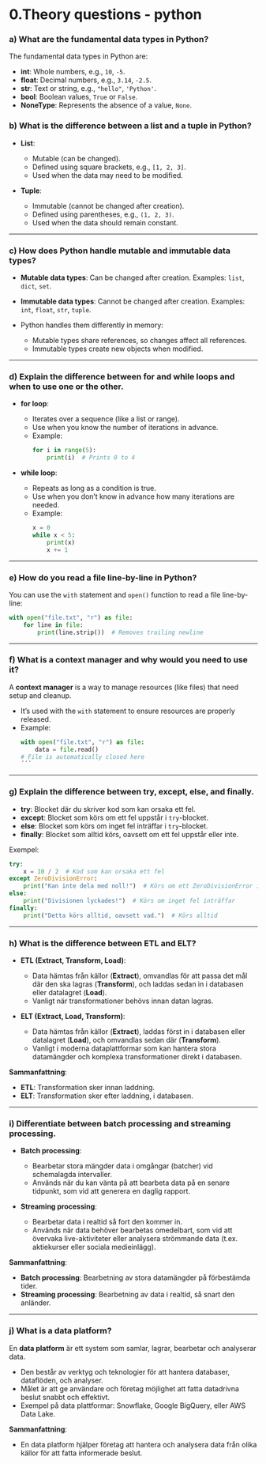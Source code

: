 # 0.Theory questions - python

### a) What are the fundamental data types in Python?

The fundamental data types in Python are:  
- **int**: Whole numbers, e.g., `10`, `-5`.  
- **float**: Decimal numbers, e.g., `3.14`, `-2.5`.  
- **str**: Text or string, e.g., `"hello"`, `'Python'`.  
- **bool**: Boolean values, `True` or `False`.  
- **NoneType**: Represents the absence of a value, `None`.

### b) What is the difference between a list and a tuple in Python?  
- **List**:  
  - Mutable (can be changed).  
  - Defined using square brackets, e.g., `[1, 2, 3]`.  
  - Used when the data may need to be modified.  

- **Tuple**:  
  - Immutable (cannot be changed after creation).  
  - Defined using parentheses, e.g., `(1, 2, 3)`.  
  - Used when the data should remain constant.

---

### c) How does Python handle mutable and immutable data types?  
- **Mutable data types**: Can be changed after creation. Examples: `list`, `dict`, `set`.  
- **Immutable data types**: Cannot be changed after creation. Examples: `int`, `float`, `str`, `tuple`. 
 
- Python handles them differently in memory:  
  - Mutable types share references, so changes affect all references.  
  - Immutable types create new objects when modified.

---

### d) Explain the difference between for and while loops and when to use one or the other.  
- **for loop**:  
  - Iterates over a sequence (like a list or range).  
  - Use when you know the number of iterations in advance.  
  - Example:  
    ```python
    for i in range(5):
        print(i)  # Prints 0 to 4
    ```

- **while loop**:  
  - Repeats as long as a condition is true.  
  - Use when you don’t know in advance how many iterations are needed.  
  - Example:  
    ```python
    x = 0
    while x < 5:
        print(x)
        x += 1
    ```

---

### e) How do you read a file line-by-line in Python?  
You can use the `with` statement and `open()` function to read a file line-by-line:  
```python
with open("file.txt", "r") as file:
    for line in file:
        print(line.strip())  # Removes trailing newline
```

---

### f) What is a context manager and why would you need to use it?  
A **context manager** is a way to manage resources (like files) that need setup and cleanup.  
- It’s used with the `with` statement to ensure resources are properly released.  
- Example:  
  ```python
  with open("file.txt", "r") as file:
      data = file.read()
  # File is automatically closed here
  ´´´

---

### g) Explain the difference between try, except, else, and finally.  
- **try**: Blocket där du skriver kod som kan orsaka ett fel.  
- **except**: Blocket som körs om ett fel uppstår i `try`-blocket.  
- **else**: Blocket som körs om inget fel inträffar i `try`-blocket.  
- **finally**: Blocket som alltid körs, oavsett om ett fel uppstår eller inte.  

Exempel:  
```python
try:
    x = 10 / 2  # Kod som kan orsaka ett fel
except ZeroDivisionError:
    print("Kan inte dela med noll!")  # Körs om ett ZeroDivisionError inträffar
else:
    print("Divisionen lyckades!")  # Körs om inget fel inträffar
finally:
    print("Detta körs alltid, oavsett vad.")  # Körs alltid
```

---

### h) What is the difference between ETL and ELT?  
- **ETL (Extract, Transform, Load)**:  
  - Data hämtas från källor (**Extract**), omvandlas för att passa det mål där den ska lagras (**Transform**), och laddas sedan in i databasen eller datalagret (**Load**).  
  - Vanligt när transformationer behövs innan datan lagras.  

- **ELT (Extract, Load, Transform)**:  
  - Data hämtas från källor (**Extract**), laddas först in i databasen eller datalagret (**Load**), och omvandlas sedan där (**Transform**).  
  - Vanligt i moderna dataplattformar som kan hantera stora datamängder och komplexa transformationer direkt i databasen.  

**Sammanfattning**:  
- **ETL**: Transformation sker innan laddning.  
- **ELT**: Transformation sker efter laddning, i databasen.

---

### i) Differentiate between batch processing and streaming processing.  
- **Batch processing**:  
  - Bearbetar stora mängder data i omgångar (batcher) vid schemalagda intervaller.  
  - Används när du kan vänta på att bearbeta data på en senare tidpunkt, som vid att generera en daglig rapport.  

- **Streaming processing**:  
  - Bearbetar data i realtid så fort den kommer in.  
  - Används när data behöver bearbetas omedelbart, som vid att övervaka live-aktiviteter eller analysera strömmande data (t.ex. aktiekurser eller sociala medieinlägg).

**Sammanfattning**:  
- **Batch processing**: Bearbetning av stora datamängder på förbestämda tider.  
- **Streaming processing**: Bearbetning av data i realtid, så snart den anländer.

---

### j) What is a data platform?  
En **data platform** är ett system som samlar, lagrar, bearbetar och analyserar data.  
- Den består av verktyg och teknologier för att hantera databaser, dataflöden, och analyser.  
- Målet är att ge användare och företag möjlighet att fatta datadrivna beslut snabbt och effektivt.  
- Exempel på data plattformar: Snowflake, Google BigQuery, eller AWS Data Lake.  

**Sammanfattning**:  
- En data platform hjälper företag att hantera och analysera data från olika källor för att fatta informerade beslut.